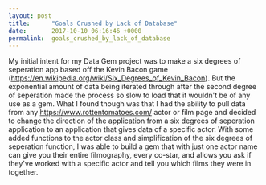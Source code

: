 ```yaml
---
layout: post
title:      "Goals Crushed by Lack of Database"
date:       2017-10-10 06:16:46 +0000
permalink:  goals_crushed_by_lack_of_database
---
```



My initial intent for my Data Gem project was to make a six degrees of seperation app based off the Kevin Bacon game (https://en.wikipedia.org/wiki/Six_Degrees_of_Kevin_Bacon). But the exponential amount of data being iterated through after the second degree of seperation made the process so slow to load that it wouldn't be of any use as a gem. What I found though was that I had the ability to pull data from any https://www.rottentomatoes.com/ actor or film page and decided to change the direction of the application from a six degrees of seperation application to an application that gives data of a specific actor. With some added functions to the actor class and simplification of the six degrees of seperation function, I was able to build a gem that with just one actor name can give you their entire filmography, every co-star, and allows you ask if they've worked with a specific actor and tell you which films they were in together.
